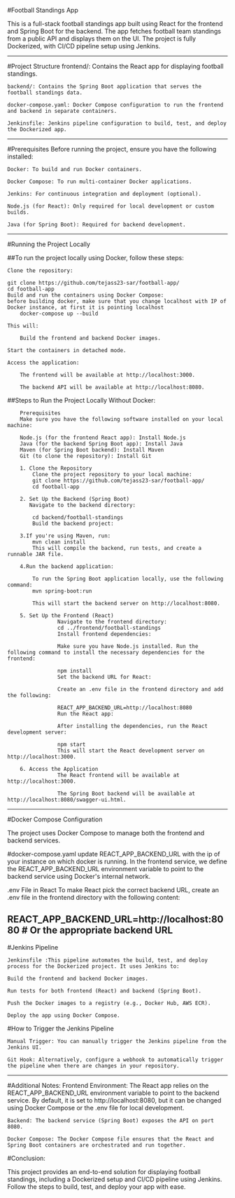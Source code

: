 #Football Standings App

This is a full-stack football standings app built using React for the frontend and Spring Boot for the backend. The app fetches football team standings from a public API and displays them on the UI. The project is fully Dockerized, with CI/CD pipeline setup using Jenkins.

----------------------------------------------------------------------------------------------------------------------------------------------------

#Project Structure
	frontend/: Contains the React app for displaying football standings.

	backend/: Contains the Spring Boot application that serves the football standings data.

	docker-compose.yaml: Docker Compose configuration to run the frontend and backend in separate containers.

	Jenkinsfile: Jenkins pipeline configuration to build, test, and deploy the Dockerized app.
----------------------------------------------------------------------------------------------------------------------------------------------------

#Prerequisites
Before running the project, ensure you have the following installed:

	Docker: To build and run Docker containers.

	Docker Compose: To run multi-container Docker applications.

	Jenkins: For continuous integration and deployment (optional).

	Node.js (for React): Only required for local development or custom builds.

	Java (for Spring Boot): Required for backend development.
----------------------------------------------------------------------------------------------------------------------------------------------------
#Running the Project Locally

##To run the project locally using Docker, follow these steps:

	Clone the repository:

	git clone https://github.com/tejass23-sar/football-app/
	cd football-app
	Build and run the containers using Docker Compose:
	before building docker, make sure that you change localhost with IP of Docker instance, at first it is pointing localhost
		docker-compose up --build
		
	This will:

		Build the frontend and backend Docker images.

	Start the containers in detached mode.

	Access the application:

		The frontend will be available at http://localhost:3000.

		The backend API will be available at http://localhost:8080.
		

##Steps to Run the Project Locally Without Docker:

		Prerequisites
		Make sure you have the following software installed on your local machine:

		Node.js (for the frontend React app): Install Node.js
		Java (for the backend Spring Boot app): Install Java
		Maven (for Spring Boot backend): Install Maven
		Git (to clone the repository): Install Git

		1. Clone the Repository
		    Clone the project repository to your local machine:
			git clone https://github.com/tejass23-sar/football-app/
			cd football-app
			
		2. Set Up the Backend (Spring Boot)
		   Navigate to the backend directory:

			cd backend/football-standings
			Build the backend project:

		3.If you're using Maven, run:
			mvn clean install
			This will compile the backend, run tests, and create a runnable JAR file.

		4.Run the backend application:

			To run the Spring Boot application locally, use the following command:
			mvn spring-boot:run
			
			This will start the backend server on http://localhost:8080.

		5. Set Up the Frontend (React)
					Navigate to the frontend directory:
					cd ../frontend/football-standings
					Install frontend dependencies:

					Make sure you have Node.js installed. Run the following command to install the necessary dependencies for the frontend:

					npm install
					Set the backend URL for React:

					Create an .env file in the frontend directory and add the following:

					REACT_APP_BACKEND_URL=http://localhost:8080
					Run the React app:

					After installing the dependencies, run the React development server:

					npm start
					This will start the React development server on http://localhost:3000.

		6. Access the Application
					The React frontend will be available at http://localhost:3000.

					The Spring Boot backend will be available at http://localhost:8080/swagger-ui.html.

-----------------------------------------------------------------------------------------------------------------------------------------------------
#Docker Compose Configuration

The project uses Docker Compose to manage both the frontend and backend services.

#docker-compose.yaml
update REACT_APP_BACKEND_URL with the ip of your instance on which docker is running.
In the frontend service, we define the REACT_APP_BACKEND_URL environment variable to point to the backend service using Docker's internal network.

.env File in React
To make React pick the correct backend URL, create an .env file in the frontend directory with the following content:

REACT_APP_BACKEND_URL=http://localhost:8080  # Or the appropriate backend URL
----------------------------------------------------------------------------------------------------------------------------------------------------

#Jenkins Pipeline

	Jenkinsfile :This pipeline automates the build, test, and deploy process for the Dockerized project. It uses Jenkins to:

	Build the frontend and backend Docker images.

	Run tests for both frontend (React) and backend (Spring Boot).

	Push the Docker images to a registry (e.g., Docker Hub, AWS ECR).

	Deploy the app using Docker Compose.


#How to Trigger the Jenkins Pipeline

	Manual Trigger: You can manually trigger the Jenkins pipeline from the Jenkins UI.

	Git Hook: Alternatively, configure a webhook to automatically trigger the pipeline when there are changes in your repository.

----------------------------------------------------------------------------------------------------------------------------------------------------
#Additional Notes:
	Frontend Environment: The React app relies on the REACT_APP_BACKEND_URL environment variable to point to the backend service. By default, it is set to http://localhost:8080, but it can be changed using Docker Compose or the .env file for local development.

	Backend: The backend service (Spring Boot) exposes the API on port 8080.

	Docker Compose: The Docker Compose file ensures that the React and Spring Boot containers are orchestrated and run together.


#Conclusion:

This project provides an end-to-end solution for displaying football standings, including a Dockerized setup and CI/CD pipeline using Jenkins. Follow the steps to build, test, and deploy your app with ease.

